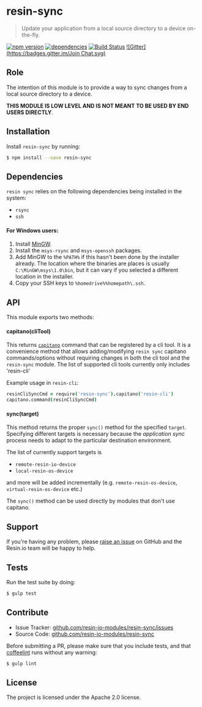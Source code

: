 resin-sync
==========

> Update your application from a local source directory to a device on-the-fly.

[![npm version](https://badge.fury.io/js/resin-sync.svg)](http://badge.fury.io/js/resin-sync)
[![dependencies](https://david-dm.org/resin-io-modules/resin-sync.svg)](https://david-dm.org/resin-io-modules/resin-sync.svg)
[![Build Status](https://travis-ci.org/resin-io-modules/resin-sync.svg?branch=master)](https://travis-ci.org/resin-io-modules/resin-sync)
[![Gitter](https://badges.gitter.im/Join Chat.svg)](https://gitter.im/resin-io-modules/chat)

Role
----

The intention of this module is to provide a way to sync changes from a local source directory to a device.

**THIS MODULE IS LOW LEVEL AND IS NOT MEANT TO BE USED BY END USERS DIRECTLY**.

Installation
------------

Install `resin-sync` by running:

```sh
$ npm install --save resin-sync
```

Dependencies
------------

`resin sync` relies on the following dependencies
being installed in the system:

- `rsync`
- `ssh`

#### For Windows users:

1. Install [MinGW](http://www.mingw.org).
2. Install the `msys-rsync` and `msys-openssh` packages.
3. Add MinGW to the `%PATH%` if this hasn't been done by the installer already. The location where the binaries are places is usually `C:\MinGW\msys\1.0\bin`, but it can vary if you selected a different location in the installer.
4. Copy your SSH keys to `%homedrive%%homepath\.ssh`.

API
-------------

This module exports two methods:

#### capitano(cliTool)

This returns [`capitano`](https://github.com/resin-io/capitano) command that
can be registered by a cli tool. It is a convenience method that allows
adding/modifying `resin sync` capitano commands/options without requiring changes in
both the cli tool and the `resin-sync` module. The list of supported cli
tools currently only includes 'resin-cli'

Example usage in `resin-cli`:

```coffeescript
resinCliSyncCmd = require('resin-sync').capitano('resin-cli')
capitano.command(resinCliSyncCmd)
```

#### sync(target)

This method returns the proper `sync()` method for the specified `target`.
Specifying different targets is necessary because the *application sync*
process needs to adapt to the particular destination environment.

The list of currently support targets is

* `remote-resin-io-device`
* `local-resin-os-device`

and more will be added incrementally (e.g. `remote-resin-os-device`,
`virtual-resin-os-device` etc.)

The `sync()` method can be used directly by modules that don't use capitano.

Support
-------

If you're having any problem, please [raise an issue](https://github.com/resin-io-modules/resin-sync/issues/new) on GitHub and the Resin.io team will be happy to help.

Tests
-----

Run the test suite by doing:

```sh
$ gulp test
```

Contribute
----------

- Issue Tracker: [github.com/resin-io-modules/resin-sync/issues](https://github.com/resin-io-modules/resin-sync/issues)
- Source Code: [github.com/resin-io-modules/resin-sync](https://github.com/resin-io-modules/resin-sync)

Before submitting a PR, please make sure that you include tests, and that [coffeelint](http://www.coffeelint.org/) runs without any warning:

```sh
$ gulp lint
```

License
-------

The project is licensed under the Apache 2.0 license.
